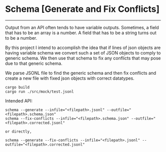 # Schema [Generate and Fix Conflicts]
---
Output from an API often tends to have variable outputs. Sometimes, a field that has to be an array is a number. A field that has to be a string turns out to be a number. 

By this project I intend to accomplish the idea that if lines of json objects are having variable schema we convert such a set of JSON objects to comply to generic schema. We then use that schema to fix any conflicts that may pose due to that generic schema.

We parse JSONL file to find the generic schema and then fix conflicts and create a new file with fixed json objects with correct datatypes.

```
cargo build
cargo run ./src/mock/test.jsonl
```

Intended API:
```
schema --generate --infile="<filepath>.jsonl" --outfile="<filepath>.schema.json"
schema --fix-conflicts --infile="<filepath>.schema.json" --outfile="<filepath>.corrected.jsonl"

or directly,

schema --generate --fix-conflicts --infile="<filepath>.jsonl" --outfile="<filepath>.corrected.jsonl"
```

